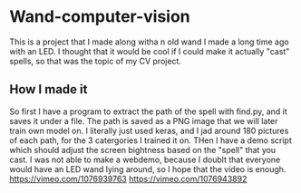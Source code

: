 # Wand-computer-vision
This is a project that I made along witha n old wand I made a long time ago with an LED. I thought that it would be cool if I could make it actually "cast" spells, so that was the topic of my CV project.
## How I made it
So first I have a program to extract the path of the spell with find.py, and it saves it under a file. The path is saved as a PNG image that we will later train own model on. I literally just used keras, and I jad around 180 pictures of each path, for the 3 catergories I trained it on. THen I have a demo script which should adjust the screen bightness based on the "spell" that you cast. I was not able to make a webdemo, because I doublt that everyone would have an LED wand lying around, so I hope that the video is enough. https://vimeo.com/1076939763
https://vimeo.com/1076943892

